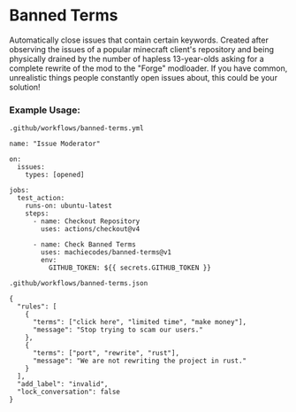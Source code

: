 # Banned Terms
Automatically close issues that contain certain keywords. Created after observing the issues of a popular minecraft client's repository and being physically drained by the number of hapless 13-year-olds asking for a complete rewrite of the mod to the "Forge" modloader. If you have common, unrealistic things people constantly open issues about, this could be your solution!


### Example Usage:
```.github/workflows/banned-terms.yml```
```
name: "Issue Moderator"

on:
  issues:
    types: [opened]

jobs:
  test_action:
    runs-on: ubuntu-latest
    steps:
      - name: Checkout Repository
        uses: actions/checkout@v4

      - name: Check Banned Terms
        uses: machiecodes/banned-terms@v1
        env:
          GITHUB_TOKEN: ${{ secrets.GITHUB_TOKEN }}
```

```.github/workflows/banned-terms.json```
```
{ 
  "rules": [
    {
      "terms": ["click here", "limited time", "make money"],
      "message": "Stop trying to scam our users."
    },
    {
      "terms": ["port", "rewrite", "rust"],
      "message": "We are not rewriting the project in rust."
    }
  ],
  "add_label": "invalid",
  "lock_conversation": false
}
```
